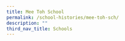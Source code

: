 ```yaml
---
title: Mee Toh School
permalink: /school-histories/mee-toh-sch/
description: ""
third_nav_title: Schools
---
```


